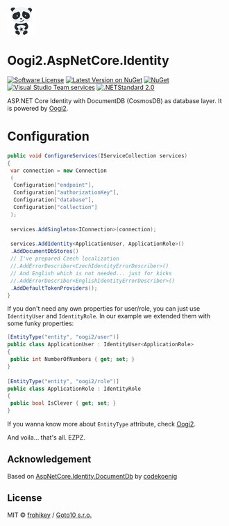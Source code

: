 ![Oogi2.AspNetCore.Identity](https://raw.githubusercontent.com/goto10hq/Oogi2.AspNetCore.Identity/master/oogi2.aspnetcoreidentity-icon.png)

# Oogi2.AspNetCore.Identity

[![Software License](https://img.shields.io/badge/license-MIT-brightgreen.svg?style=flat-square)](LICENSE.md)
[![Latest Version on NuGet](https://img.shields.io/nuget/v/Oogi2.AspNetCore.Identity.svg?style=flat-square)](https://www.nuget.org/packages/Oogi2.AspNetCore.Identity/)
[![NuGet](https://img.shields.io/nuget/dt/Oogi2.AspNetCore.Identity.svg?style=flat-square)](https://www.nuget.org/packages/Oogi2.AspNetCore.Identity/)
[![Visual Studio Team services](https://img.shields.io/vso/build/frohikey/c3964e53-4bf3-417a-a96e-661031ef862f/128.svg?style=flat-square)](https://github.com/goto10hq/Oogi2.AspNetCore.Identity)
[![.NETStandard 2.0](https://img.shields.io/badge/.NETStandard-2.0-blue.svg)](https://github.com/dotnet/standard/blob/master/docs/versions/netstandard2.0.md)

ASP.NET Core Identity with DocumentDB (CosmosDB) as database layer. It is powered by [Oogi2](https://github.com/goto10hq/Oogi2).

# Configuration

```csharp
public void ConfigureServices(IServiceCollection services)
{
 var connection = new Connection
 (
  Configuration["endpoint"], 
  Configuration["authorizationKey"], 
  Configuration["database"], 
  Configuration["collection"]
 );
 
 services.AddSingleton<IConnection>(connection);

 services.AddIdentity<ApplicationUser, ApplicationRole>()
 .AddDocumentDbStores()
 // I've prepared Czech localization
 //.AddErrorDescriber<CzechIdentityErrorDescriber>()
 // And English which is not needed... just for kicks
 //.AddErrorDescriber<EnglishIdentityErrorDescriber>()
 .AddDefaultTokenProviders();
}
```

If you don't need any own properties for user/role, you can just use ``IdentityUser`` and ``IdentityRole``.
In our example we extended them with some funky properties:

```csharp
[EntityType("entity", "oogi2/user")]
public class ApplicationUser : IdentityUser<ApplicationRole>
{
 public int NumberOfNumbers { get; set; }
}

[EntityType("entity", "oogi2/role")]
public class ApplicationRole : IdentityRole
{
 public bool IsClever { get; set; }
}
```

If you wanna know more about ``EntityType`` attribute, check [Oogi2](https://github.com/goto10hq/Oogi2).

And voila... that's all. EZPZ.

## Acknowledgement

Based on [AspNetCore.Identity.DocumentDb](https://github.com/codekoenig/AspNetCore.Identity.DocumentDb) by [codekoenig](https://github.com/codekoenig)

## License

MIT © [frohikey](http://frohikey.com) / [Goto10 s.r.o.](http://www.goto10.cz)
